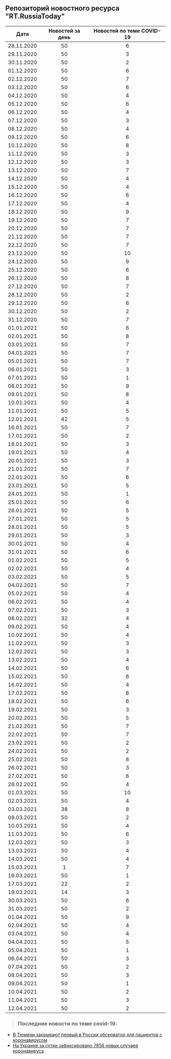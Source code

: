 ## Репозиторий новостного ресурса "RT.RussiaToday"
Дата| Новостей за день| Новостей по теме COVID-19
------- | :-----: | :-----: 
28.11.2020 | 50 | 6 
29.11.2020 | 50 | 3 
30.11.2020 | 50 | 2 
01.12.2020 | 50 | 6 
02.12.2020 | 50 | 7 
03.12.2020 | 50 | 6 
04.12.2020 | 50 | 4 
05.12.2020 | 50 | 6 
06.12.2020 | 50 | 4 
07.12.2020 | 50 | 3 
08.12.2020 | 50 | 4 
09.12.2020 | 50 | 6 
10.12.2020 | 50 | 8 
11.12.2020 | 50 | 3 
12.12.2020 | 50 | 3 
13.12.2020 | 50 | 7 
14.12.2020 | 50 | 4 
15.12.2020 | 50 | 4 
16.12.2020 | 50 | 6 
17.12.2020 | 50 | 4 
18.12.2020 | 50 | 9 
19.12.2020 | 50 | 7 
20.12.2020 | 50 | 7 
21.12.2020 | 50 | 7 
22.12.2020 | 50 | 7 
23.12.2020 | 50 | 10 
24.12.2020 | 50 | 9 
25.12.2020 | 50 | 6 
26.12.2020 | 50 | 8 
27.12.2020 | 50 | 7 
28.12.2020 | 50 | 2 
29.12.2020 | 50 | 6 
30.12.2020 | 50 | 2 
31.12.2020 | 50 | 7 
01.01.2021 | 50 | 6 
02.01.2021 | 50 | 8 
03.01.2021 | 50 | 7 
04.01.2021 | 50 | 7 
05.01.2021 | 50 | 7 
06.01.2021 | 50 | 3 
07.01.2021 | 50 | 1 
08.01.2021 | 50 | 9 
09.01.2021 | 50 | 8 
10.01.2021 | 50 | 4 
11.01.2021 | 50 | 5 
12.01.2021 | 42 | 5 
16.01.2021 | 50 | 7 
17.01.2021 | 50 | 2 
18.01.2021 | 50 | 3 
19.01.2021 | 50 | 4 
20.01.2021 | 50 | 3 
21.01.2021 | 50 | 7 
22.01.2021 | 50 | 6 
23.01.2021 | 50 | 5 
24.01.2021 | 50 | 1 
25.01.2021 | 50 | 6 
26.01.2021 | 50 | 5 
27.01.2021 | 50 | 5 
28.01.2021 | 50 | 5 
29.01.2021 | 50 | 3 
30.01.2021 | 50 | 4 
31.01.2021 | 50 | 6 
01.02.2021 | 50 | 5 
02.02.2021 | 50 | 4 
03.02.2021 | 50 | 5 
04.02.2021 | 50 | 7 
05.02.2021 | 50 | 4 
06.02.2021 | 50 | 4 
07.02.2021 | 50 | 3 
08.02.2021 | 32 | 4 
09.02.2021 | 50 | 4 
10.02.2021 | 50 | 4 
11.02.2021 | 50 | 3 
12.02.2021 | 50 | 3 
13.02.2021 | 50 | 4 
14.02.2021 | 50 | 6 
15.02.2021 | 50 | 6 
16.02.2021 | 50 | 4 
17.02.2021 | 50 | 8 
18.02.2021 | 50 | 6 
19.02.2021 | 50 | 3 
20.02.2021 | 50 | 5 
21.02.2021 | 50 | 7 
22.02.2021 | 50 | 7 
23.02.2021 | 50 | 2 
24.02.2021 | 50 | 2 
25.02.2021 | 50 | 8 
26.02.2021 | 50 | 3 
27.02.2021 | 50 | 6 
28.02.2021 | 50 | 4 
01.03.2021 | 50 | 10 
02.03.2021 | 50 | 4 
03.03.2021 | 38 | 8 
09.03.2021 | 50 | 2 
10.03.2021 | 50 | 4 
11.03.2021 | 50 | 6 
12.03.2021 | 50 | 3 
13.03.2021 | 50 | 4 
14.03.2021 | 50 | 4 
15.03.2021 | 1 | 7 
16.03.2021 | 50 | 1 
17.03.2021 | 22 | 2 
19.03.2021 | 14 | 3 
30.03.2021 | 50 | 6 
31.03.2021 | 50 | 2 
01.04.2021 | 50 | 9 
02.04.2021 | 50 | 4 
03.04.2021 | 50 | 4 
04.04.2021 | 50 | 5 
05.04.2021 | 50 | 1 
06.04.2021 | 50 | 3 
07.04.2021 | 50 | 2 
08.04.2021 | 50 | 3 
09.04.2021 | 50 | 1 
10.04.2021 | 50 | 2 
11.04.2021 | 50 | 3 
12.04.2021 | 50 | 2 

> ### Последние новости по теме covid-19:
+ [В Тюмени закрывают первый в России обсерватор для пациентов с коронавирусом](https://russian.rt.com/russia/news/851870-tyumenskaya-oblast-covid-19-observator?utm_source=rss&utm_medium=rss&utm_campaign=RSS)
+ [На Украине за сутки зафиксировано 7856 новых случаев коронавируса](https://russian.rt.com/ussr/news/851866-ukraina-koronavirus-dannye?utm_source=rss&utm_medium=rss&utm_campaign=RSS)
